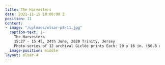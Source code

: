 ```yaml
---
title: The Harvesters
date: 2021-11-15 18:00:00 Z
position: 11
Content:
- image: "/uploads/olsar-p8-11.jpg"
  caption-text: |-
    The Harvesters
    15:27 - 15:45, 24th June, 2020 Trinity, Jersey
    Photo-series of 12 archival Giclée prints Each: 20 x 16 in. (50.8 x 40.64 cm)
  image-position: middle
layout: olsar-4
---
```


